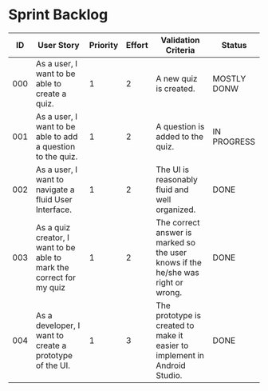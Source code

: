 # Sprint Backlog

| ID | User Story | Priority | Effort | Validation Criteria | Status |
|----|------------|--------|----------|---------------------|--------|
| 000 | As a user, I want to be able to create a quiz. |	1 |	2 |	A new quiz is created. | MOSTLY DONW |
| 001 | As a user, I want to be able to add a question to the quiz. |	1 |	2 |	A question is added to the quiz. | IN PROGRESS |
| 002 | As a user, I want to navigate a fluid User Interface. |	1 |	2 |	The UI is reasonably fluid and well organized. | DONE |
| 003 | As a quiz creator, I want to be able to mark the correct for my quiz |	1	| 2	 | The correct answer is marked so the user knows if the he/she was right or wrong. | DONE |
| 004 | As a developer, I want to create a prototype of the UI.	| 1 |	3 |	The prototype is created to make it easier to implement in Android Studio. | DONE |
